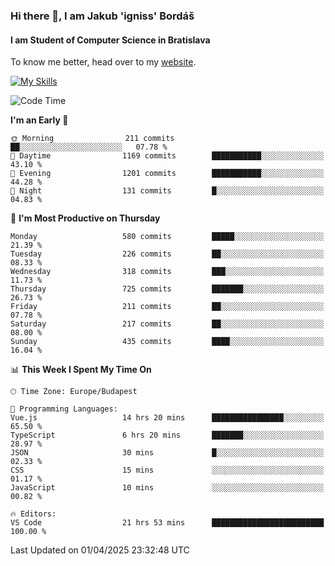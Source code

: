 ### Hi there 👋, I am Jakub 'igniss' Bordáš

#### I am Student of Computer Science in Bratislava
To know me better, head over to my [website](https://bordas.sk).

[![My Skills](https://skillicons.dev/icons?i=js,typescript,html,css,figma,svelte,vue,next,postgresql,nest,express,nodejs)](https://bordas.sk)


<!--START_SECTION:waka-->
![Code Time](http://img.shields.io/badge/Code%20Time-1%2C777%20hrs%2052%20mins-blue)

**I'm an Early 🐤** 

```text
🌞 Morning                211 commits         ██░░░░░░░░░░░░░░░░░░░░░░░   07.78 % 
🌆 Daytime                1169 commits        ███████████░░░░░░░░░░░░░░   43.10 % 
🌃 Evening                1201 commits        ███████████░░░░░░░░░░░░░░   44.28 % 
🌙 Night                  131 commits         █░░░░░░░░░░░░░░░░░░░░░░░░   04.83 % 
```
📅 **I'm Most Productive on Thursday** 

```text
Monday                   580 commits         █████░░░░░░░░░░░░░░░░░░░░   21.39 % 
Tuesday                  226 commits         ██░░░░░░░░░░░░░░░░░░░░░░░   08.33 % 
Wednesday                318 commits         ███░░░░░░░░░░░░░░░░░░░░░░   11.73 % 
Thursday                 725 commits         ███████░░░░░░░░░░░░░░░░░░   26.73 % 
Friday                   211 commits         ██░░░░░░░░░░░░░░░░░░░░░░░   07.78 % 
Saturday                 217 commits         ██░░░░░░░░░░░░░░░░░░░░░░░   08.00 % 
Sunday                   435 commits         ████░░░░░░░░░░░░░░░░░░░░░   16.04 % 
```


📊 **This Week I Spent My Time On** 

```text
🕑︎ Time Zone: Europe/Budapest

💬 Programming Languages: 
Vue.js                   14 hrs 20 mins      ████████████████░░░░░░░░░   65.50 % 
TypeScript               6 hrs 20 mins       ███████░░░░░░░░░░░░░░░░░░   28.97 % 
JSON                     30 mins             █░░░░░░░░░░░░░░░░░░░░░░░░   02.33 % 
CSS                      15 mins             ░░░░░░░░░░░░░░░░░░░░░░░░░   01.17 % 
JavaScript               10 mins             ░░░░░░░░░░░░░░░░░░░░░░░░░   00.82 % 

🔥 Editors: 
VS Code                  21 hrs 53 mins      █████████████████████████   100.00 % 
```


 Last Updated on 01/04/2025 23:32:48 UTC
<!--END_SECTION:waka-->
